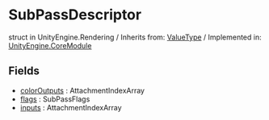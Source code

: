 # SubPassDescriptor
struct in UnityEngine.Rendering
 / Inherits from: <a href="https://docs.unity3d.com/6000.1/Documentation/ScriptReference/ValueType.html">ValueType</a> / Implemented in: <a href="https://docs.unity3d.com/6000.1/Documentation/ScriptReference/UnityEngine.CoreModule.html">UnityEngine.CoreModule</a>

## Fields
- <a href="https://docs.unity3d.com/6000.1/Documentation/ScriptReference/SubPassDescriptor-colorOutputs.html">colorOutputs</a> : AttachmentIndexArray
- <a href="https://docs.unity3d.com/6000.1/Documentation/ScriptReference/SubPassDescriptor-flags.html">flags</a> : SubPassFlags
- <a href="https://docs.unity3d.com/6000.1/Documentation/ScriptReference/SubPassDescriptor-inputs.html">inputs</a> : AttachmentIndexArray
